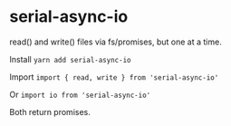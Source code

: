 # serial-async-io

read() and write() files via fs/promises, but one at a time.

Install `yarn add serial-async-io`

Import `import { read, write } from 'serial-async-io'`

Or `import io from 'serial-async-io'`

Both return promises.

